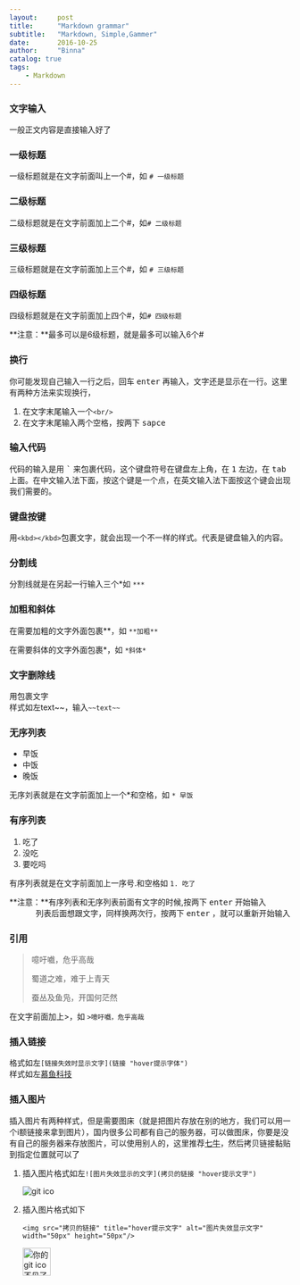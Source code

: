 ```yaml
---
layout:     post
title:      "Markdown grammar"
subtitle:   "Markdown, Simple,Gammer"
date:       2016-10-25
author:     "Binna"
catalog: true
tags:
    - Markdown
---
```


### 文字输入
一般正文内容是直接输入好了

### 一级标题
一级标题就是在文字前面叫上一个#，如 `# 一级标题` 

### 二级标题
二级标题就是在文字前面加上二个#，如`# 二级标题` 

### 三级标题
三级标题就是在文字前面加上三个#，如 `# 三级标题` 

### 四级标题

四级标题就是在文字前面加上四个#，如`# 四级标题`

**注意：**最多可以是6级标题，就是最多可以输入6个# 

### 换行
你可能发现自己输入一行之后，回车 <kbd>enter</kbd> 再输入，文字还是显示在一行。这里有两种方法来实现换行，

1. 在文字末尾输入一个`<br/>`
2. 在文字末尾输入两个空格，按两下 <kbd>sapce</kbd>  

### 输入代码
代码的输入是用 <kbd>`</kbd> 来包裹代码，这个键盘符号在键盘左上角，在 <kbd>1</kbd> 左边，在 <kbd>tab</kbd> 上面。在中文输入法下面，按这个键是一个点，在英文输入法下面按这个键会出现我们需要的。

### 键盘按键
用`<kbd></kbd>`包裹文字，就会出现一个不一样的样式。代表是键盘输入的内容。

### 分割线
分割线就是在另起一行输入三个*如 `***`

### 加粗和斜体
在需要加粗的文字外面包裹**，如 `**加粗**`

 在需要斜体的文字外面包裹\*，如 `*斜体*`

### 文字删除线
用<kbd>~~</kbd>包裹文字  
样式如左~~text~~，输入`~~text~~`
<br/>

### 无序列表
* 早饭
* 中饭
* 晚饭

无序刘表就是在文字前面加上一个\*和空格，如 `* 早饭`

### 有序列表
1. 吃了
2. 没吃
3. 要吃吗

有序列表就是在文字前面加上一序号.和空格如 `1. 吃了`  

**注意：**有序列表和无序列表前面有文字的时候,按两下 <kbd>enter</kbd> 开始输入  
            列表后面想跟文字，同样换两次行，按两下 <kbd>enter</kbd> ，就可以重新开始输入

### 引用  
>噫吁嚱，危乎高哉
>
>蜀道之难，难于上青天
>
>蚕丛及鱼凫，开国何茫然

在文字前面加上>，如 `>噫吁嚱，危乎高哉`

### 插入链接
格式如左`[链接失效时显示文字](链接 "hover提示字体")`  
样式如左[慕鱼科技](http://www.muyutech.com "慕鱼")

### 插入图片
插入图片有两种样式，但是需要图床（就是把图片存放在别的地方，我们可以用一个i额链接来拿到图片），国内很多公司都有自己的服务器，可以做图床，你要是没有自己的服务器来存放图片，可以使用别人的，这里推荐[七牛](http://www.qiniu.com/)，然后拷贝链接黏贴到指定位置就可以了
1. 插入图片格式如左`![图片失效显示的文字](拷贝的链接 "hover提示文字")`

   ![git ico](http://of6fmev29.bkt.clouddn.com/git.ico "git ico")

2. 插入图片格式如下

   `<img src="拷贝的链接" title="hover提示文字" alt="图片失效显示文字" width="50px" height="50px"/>`

   <img src="http://of6fmev29.bkt.clouddn.com/git.ico" title="git ico" alt="你的git ico不见了" width="50px"/>